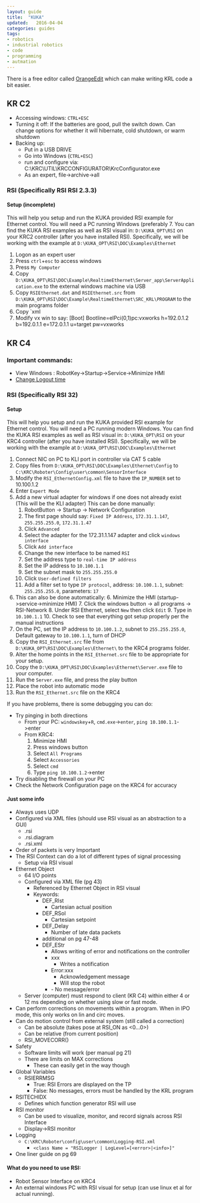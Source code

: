 ```yaml
---
layout: guide
title:  "KUKA"
updated:   2016-04-04
categories: guides
tags:
- robotics
- industrial robotics
- code
- programming
- autmation
---
```


There is a free editor called
[OrangeEdit](http://www.orangeapps.de/?lng=en&page=apps/orangeedit) which can
make writing KRL code a bit easier.

## KR C2
* Accessing windows: `CTRL+ESC`
* Turning it off: If the batteries are good, pull the switch down. Can change options for whether it will hibernate, cold shutdown, or warm shutdown
* Backing up:
    * Put in a USB DRIVE
    * Go into Windows (`CTRL+ESC`)
    * run and configure via: C:\KRC\UTIL\KRCCONFIGURATOR\KrcConfigurator.exe
    * As an expert, file->archive->all
    
### RSI (Specifically RSI RSI 2.3.3)

#### Setup (incomplete)
This will help you setup and run the KUKA provided RSI example for Ethernet
control. You will need a PC running Windows (preferably 7. You can find the KUKA RSI
examples as well as RSI visual in: `D:\KUKA_OPT\RSI` on your KRC2 controller
(after you have installed RSI). Specifically, we will be
working with the example at `D:\KUKA_OPT\RSI\DOC\Examples\Ethernet`

1. Logon as an expert user
2. Press `ctrl`+`esc` to access windows
3. Press `My Computer`
4. Copy `D:\KUKA_OPT\RSI\DOC\Example\RealtimeEthernet\Server_app\ServerApplication.exe` to the
   external windows machine via USB
5. Copy `RSIEthernet.dat` and `RSIEthernet.src` from 
   `D:\KUKA_OPT\RSI\DOC\Example\RealtimeEthernet\SRC_KRL\PROGRAM` to
   the main programs folder
6. Copy `xml
7. Modify vx win to say:
[Boot]
Bootline=elPci(0,1)pc:vxworks h=192.0.1.2 b=192.0.1.1 e=172.0.1.1 u=target pw=vxworks


## KR C4

### Important commands:
- View Windows : RobotKey->Startup->Service->Minimize HMI
- [Change Logout time](http://www.robot-forum.com/robotforum/kuka-robot-forum/krc4-logout-time/)

### RSI (Specifically RSI 32)

#### Setup
This will help you setup and run the KUKA provided RSI example for Ethernet
control. You will need a PC running modern Windows. You can find the KUKA RSI
examples as well as RSI visual in: `D:\KUKA_OPT\RSI` on your KRC4 controller
(after you have installed RSI). Specifically, we will be
working with the example at `D:\KUKA_OPT\RSI\DOC\Examples\Ethernet`

1. Connect NIC on PC to KLI port in controller via CAT 5 cable
2. Copy files from `D:\KUKA_OPT\RSI\DOC\Examples\Ethernet\Config` to
   `C:\KRC\Roboter\Config\user\common\SensorInterface`
3. Modify the `RSI_EthernetConfig.xml` file to have the `IP_NUMBER` set to 10.100.1.2
3. Enter `Expert Mode`
4. Add a new virtual adapter for windows if one does not already exist (This
    will be the KLI adapter) This can be done manually:
    1. RobotButton -> Startup -> Network Configuration
    2. The first page should say: `Fixed IP Address`, `172.31.1.147`, `255.255.255.0`,
       `172.31.1.47`
    2. Click `Advanced`
    3. Select the adapter for the 172.31.1.147 adapter and click `windows interface`
    4. Click `Add interface`
    5. Change the new interface to be named `RSI`
    6. Set the address type to `real-time IP address`
    7. Set the IP address to `10.100.1.1`
    8. Set the subnet mask to `255.255.255.0`
    9. Click `User-defined filters`
    10. Add a filter set to type `IP protocol`, address: `10.100.1.1`, subnet:
        `255.255.255.0`, parameters: `17`
5. This can also be done automatically:
    6. Minimize the HMI (startup->service->minimize HMI)
    7. Click the windows button -> all programs -> RSI-Network
    8. Under RSI Ethernet, select `New` then click `Edit`
    9. Type in `10.100.1.1`
    10. Check to see that everything got setup properly per the manual instructions
6. On the PC, set the IP address to `10.100.1.2`, subnet to `255.255.255.0`,
   Default gateway to `10.100.1.1`, turn of DHCP
7. Copy the `RSI_Ethernet.src` file from
   `D:\KUKA_OPT\RSI\DOC\Examples\Ethernet\` to the KRC4 programs folder.
8. Alter the home points in the `RSI_Ethernet.src` file to be appropriate for
   your setup.
9. Copy the `D:\KUKA_OPT\RSI\DOC\Examples\Ethernet\Server.exe` file to your
   computer.
8. Run the `Server.exe` file, and press the play button
9. Place the robot into automatic mode 
9. Run the `RSI_Ethernet.src` file on the KRC4

If you have problems, there is some debugging you can do:

- Try pinging in both directions
    - From your PC: `windowskey`+`R`, `cmd.exe`->`enter`, `ping 10.100.1.1`->enter
    - From KRC4:
        1. Minimize HMI
        2. Press windows button
        3. Select `All Programs`
        4. Select `Accessories`
        5. Select `cmd`
        6. Type `ping 10.100.1.2`->enter
- Try disabling the firewall on your PC
- Check the Network Configuration page on the KRC4 for accuracy

#### Just some info
- Always uses UDP
- Configured via XML files (should use RSI visual as an abstraction to a GUI)
    - <project>.rsi
    - <project>.rsi.diagram
    - <project>.rsi.xml
- Order of packets is very Important
- The RSI Context can do a lot of different types of signal processing
    - Setup via RSI visual
- Ethernet Object
    - 64 I/O points
    - Configured via XML file (pg 43)
        - Referenced by Ethernet Object in RSI visual
        - Keywords:
            - DEF_RIst
                - Cartesian actual position
            - DEF_RSol
                - Cartesian setpoint
            - DEF_Delay
                - Number of late data packets
            - additional on pg 47-48
            - DEF_EStr
                - Allows writing of error and notifications on the controller
                - <EStr>xxx</Estr>
                    - Writes a notification
                - <EStr>Error:xxx</EStr>
                    - Acknowledgement message
                    - Will stop the robot
                - <EStr/>
                    - No message/error
    - Server (computer) must respond to client (KR C4) within either 4 or 12 ms
      depending on whether using slow or fast mode.
- Can perform corrections on movements within a program. When in IPO mode, this only works on lin and circ moves.
- Can do motion control from external system (still called a correction)
    - Can be absolute (takes pose at RSI_ON as <0...0>)
    - Can be relative (from current position)
    - RSI_MOVECORR()
- Safety
    - Software limits will work (per manual pg 21)
    - There are limits on MAX corrections
        - These can easily get in the way though
- Global Variables
    - RSIERRMSG
        - True: RSI Errors are displayed on the TP
        - False: No messages, errors must be handled by the KRL program
- RSITECHIDX
    - Defines which function generator RSI will use
- RSI monitor
    - Can be used to visualize, monitor, and record signals across RSI Interface
    - Display->RSI monitor
- Logging
    - `C:\KRC\Roboter\config\user\common\Logging-RSI.xml`
        - `<class Name = "RSILogger | LogLevel=[<error>|<info>]"`
- One liner guide on pg 69


#### What do you need to use RSI:
- Robot Sensor Interface on KRC4
- An external windows PC with RSI visual for setup (can use linux et al for
    actual running).
